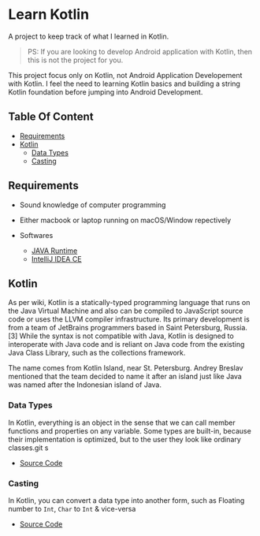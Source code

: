 # Learn Kotlin 

A project to keep track of what I learned in Kotlin.

> PS: If you are looking to develop Android application with Kotlin, then this is not the project for you.  

This project focus only on Kotlin, not Android Application Developement with Kotlin. I feel the need to learning Kotlin basics and building a string Kotlin foundation before jumping into Android Development.

## Table Of Content

-	[Requirements](#requirement)
- 	[Kotlin](#kotlin)
	-	[Data Types](#data-types)
	- 	[Casting](#casting)
	

## Requirements
-	Sound knowledge of computer programming
-	Either macbook or laptop running on macOS/Window repectively

- Softwares
	- [JAVA Runtime](http://www.oracle.com/technetwork/java/javase/downloads/jre8-downloads-2133155.html)
	- [IntelliJ IDEA CE](https://www.jetbrains.com/idea/download/)
	
## Kotlin
	
As per wiki, Kotlin is a statically-typed programming language that runs on the Java Virtual Machine and also can be compiled to JavaScript source code or uses the LLVM compiler infrastructure. Its primary development is from a team of JetBrains programmers based in Saint Petersburg, Russia.[3] While the syntax is not compatible with Java, Kotlin is designed to interoperate with Java code and is reliant on Java code from the existing Java Class Library, such as the collections framework.

The name comes from Kotlin Island, near St. Petersburg. Andrey Breslav mentioned that the team decided to name it after an island just like Java was named after the Indonesian island of Java.

### Data Types

In Kotlin, everything is an object in the sense that we can call member functions and properties on any variable. Some types are built-in, because their implementation is optimized, but to the user they look like ordinary classes.git s

- [Source Code](/src/DataTypes.kt)
	
### Casting

In Kotlin, you can convert a data type into another form, such as Floating number to `Int`, `Char` to `Int` & vice-versa

- [Source Code](/src/Casting.kt)
